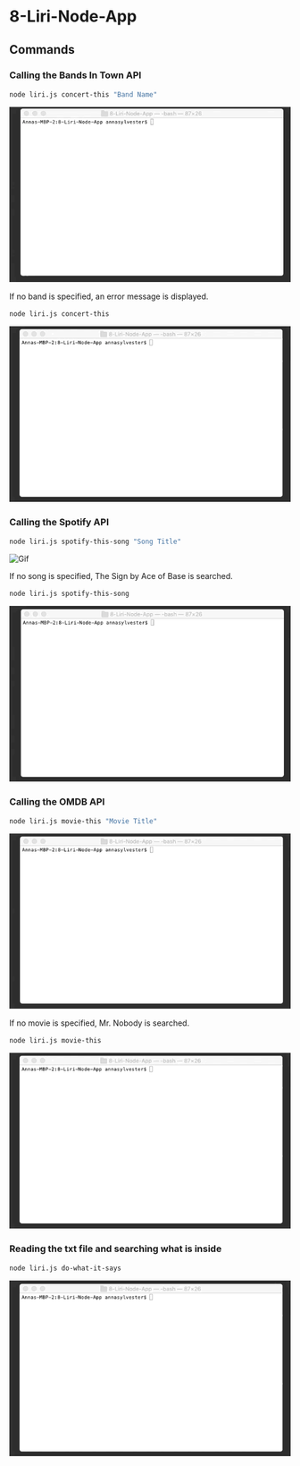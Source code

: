 # 8-Liri-Node-App

## Commands

### Calling the Bands In Town API
```bash
node liri.js concert-this "Band Name"
```
![Gif](gifs/concert.gif)

If no band is specified, an error message is displayed.
```bash
node liri.js concert-this
```
![Gif](gifs/concert-default.gif)

### Calling the Spotify API
```bash
node liri.js spotify-this-song "Song Title"
```
![Gif](gifs/spotify.gif)

If no song is specified, The Sign by Ace of Base is searched.
```bash
node liri.js spotify-this-song
```
![Gif](gifs/spotify-default.gif)

### Calling the OMDB API
```bash
node liri.js movie-this "Movie Title"
```
![Gif](gifs/movie.gif)

If no movie is specified, Mr. Nobody is searched.
```bash
node liri.js movie-this
```
![Gif](gifs/movie-default.gif)

### Reading the txt file and searching what is inside
```bash
node liri.js do-what-it-says
```
![Gif](gifs/dowhatitsays.gif)